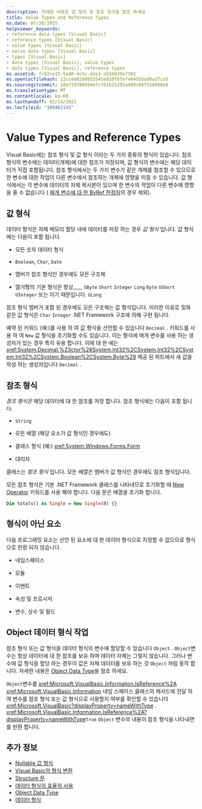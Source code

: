 ```yaml
---
description: 자세한 내용은 값 형식 및 참조 형식을 참조 하세요.
title: Value Types and Reference Types
ms.date: 07/20/2015
helpviewer_keywords:
- reference data types [Visual Basic]
- reference types [Visual Basic]
- value types [Visual Basic]
- value data types [Visual Basic]
- types [Visual Basic]
- data types [Visual Basic], value types
- data types [Visual Basic], reference types
ms.assetid: fc82ce15-5a40-4c5c-a1e1-a556830e7391
ms.openlocfilehash: 22cce68260955545e810f6fefe645b5ad6a37ca5
ms.sourcegitcommit: 10e719780594efc781b15295e499c66f316068b8
ms.translationtype: MT
ms.contentlocale: ko-KR
ms.lasthandoff: 02/14/2021
ms.locfileid: "100462141"
---
```

# <a name="value-types-and-reference-types"></a>Value Types and Reference Types

Visual Basic에는 참조 형식 및 값 형식 이라는 두 가지 종류의 형식이 있습니다. 참조 형식의 변수에는 데이터(개체)에 대한 참조가 저장되며, 값 형식의 변수에는 해당 데이터가 직접 포함됩니다. 참조 형식에서는 두 가지 변수가 같은 개체를 참조할 수 있으므로 한 변수에 대한 작업이 다른 변수에서 참조하는 개체에 영향을 미칠 수 있습니다. 값 형식에서는 각 변수에 데이터의 자체 복사본이 있으며 한 변수의 작업이 다른 변수에 영향을 줄 수 없습니다 ( [매개 변수에 대 한 ByRef 한정자](../../../language-reference/modifiers/byref.md)의 경우 제외).
  
## <a name="value-types"></a>값 형식  

 데이터 형식은 자체 메모리 할당 내에 데이터를 저장 하는 경우 *값 형식* 입니다. 값 형식에는 다음이 포함 됩니다.  
  
- 모든 숫자 데이터 형식  
  
- `Boolean`, `Char`, `Date`  
  
- 멤버가 참조 형식인 경우에도 모든 구조체  
  
- 열거형의 기본 형식은 항상,,,,,, `SByte` `Short` `Integer` `Long` `Byte` `UShort` `UInteger` 또는 이기 때문입니다. `ULong`  
  
 참조 형식 멤버가 포함 된 경우에도 모든 구조체는 값 형식입니다. 이러한 이유로 및와 같은 값 형식은 `Char` `Integer` .NET Framework 구조에 의해 구현 됩니다.  
  
 예약 된 키워드 (예:)를 사용 하 여 값 형식을 선언할 수 있습니다 `Decimal` . 키워드를 사용 하 여 `New` 값 형식을 초기화할 수도 있습니다. 이는 형식에 매개 변수를 사용 하는 생성자가 있는 경우 특히 유용 합니다. 이에 대 한 예는 <xref:System.Decimal.%23ctor%28System.Int32%2CSystem.Int32%2CSystem.Int32%2CSystem.Boolean%2CSystem.Byte%29> 제공 된 파트에서 새 값을 작성 하는 생성자입니다 `Decimal` .  
  
## <a name="reference-types"></a>참조 형식  

 *참조 형식은* 해당 데이터에 대 한 참조를 저장 합니다. 참조 형식에는 다음이 포함 됩니다.  
  
- `String`  
  
- 모든 배열 (해당 요소가 값 형식인 경우에도)  
  
- 클래스 형식 (예:) <xref:System.Windows.Forms.Form>  
  
- 대리자  
  
 클래스는 *참조 형식* 입니다. 모든 배열은 멤버가 값 형식인 경우에도 참조 형식입니다.  
  
 모든 참조 형식은 기본 .NET Framework 클래스를 나타내므로 초기화할 때 [New Operator](../../../language-reference/operators/new-operator.md) 키워드를 사용 해야 합니다. 다음 문은 배열을 초기화 합니다.  
  
```vb  
Dim totals() As Single = New Single(8) {}  
```  
  
## <a name="elements-that-are-not-types"></a>형식이 아닌 요소  

 다음 프로그래밍 요소는 선언 된 요소에 대 한 데이터 형식으로 지정할 수 없으므로 형식으로 한정 되지 않습니다.  
  
- 네임스페이스  
  
- 모듈  
  
- 이벤트  
  
- 속성 및 프로시저  
  
- 변수, 상수 및 필드  
  
## <a name="working-with-the-object-data-type"></a>Object 데이터 형식 작업  

 참조 형식 또는 값 형식을 데이터 형식의 변수에 할당할 수 있습니다 `Object` . `Object`변수는 항상 데이터에 대 한 참조를 보유 하며 데이터 자체는 그렇지 않습니다. 그러나 변수에 값 형식을 할당 하는 경우이 값은 자체 데이터를 보유 하는 것 `Object` 처럼 동작 합니다. 자세한 내용은 [Object Data Type](../../../language-reference/data-types/object-data-type.md)을 참조 하세요.  
  
 `Object`변수를 <xref:Microsoft.VisualBasic.Information.IsReference%2A> <xref:Microsoft.VisualBasic.Information> 네임 스페이스 클래스의 메서드에 전달 하 여 변수를 참조 형식 또는 값 형식으로 사용할지 여부를 확인할 수 있습니다 <xref:Microsoft.VisualBasic?displayProperty=nameWithType> . <xref:Microsoft.VisualBasic.Information.IsReference%2A?displayProperty=nameWithType>`True` `Object` 변수의 내용이 참조 형식을 나타내면를 반환 합니다.  
  
## <a name="see-also"></a>추가 정보

- [Nullable 값 형식](nullable-value-types.md)
- [Visual Basic의 형식 변환](type-conversions.md)
- [Structure 문](../../../language-reference/statements/structure-statement.md)
- [데이터 형식의 효율적 사용](efficient-use-of-data-types.md)
- [Object Data Type](../../../language-reference/data-types/object-data-type.md)
- [데이터 형식](index.md)
